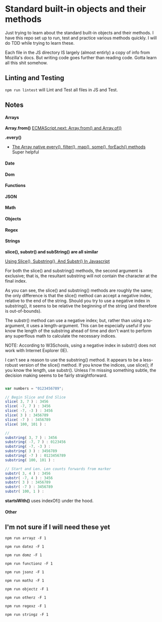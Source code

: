 # Standard built-in objects and their methods

Just trying to learn about the standard built-in objects and their methods. I have this repo set up to run, test and practice various methods quickly. I will do TDD while trying to learn these.

Each file in the JS directory IS largely (almost entirly) a copy of info from Mozilla's docs. But writing code goes further than reading code. Gotta learn all this shit somehow.


## Linting and Testing

`npm run lintest` will Lint and Test all files in JS and Test.


## Notes

#### Arrays

**Array.from()**
[ECMAScript.next: Array.from() and Array.of()](http://www.2ality.com/2011/07/array-from.html)

**.every()**
- [The Array native every(), filter(), map(), some(), forEach() methods](https://coderwall.com/p/_ggh2w/the-array-native-every-filter-map-some-foreach-methods) Super helpful


#### Date

#### Dom

#### Functions

#### JSON

#### Math

#### Objects

#### Regex

#### Strings

**slice(), substr() and subString() are all similar**

[Using Slice(), Substring(), And Substr() In Javascript](http://www.bennadel.com/blog/2159-using-slice-substring-and-substr-in-javascript.htm)

For both the slice() and substring() methods, the second argument is exclusive; that is, the resultant substring will not contain the character at the final index.

As you can see, the slice() and substring() methods are roughly the same; the only difference is that the slice() method can accept a negative index, relative to the end of the string. Should you try to use a negative index in substring(), it seems to be relative the beginning of the string (and therefore is out-of-bounds).

The substr() method can use a negative index; but, rather than using a to-argument, it uses a length-argument. This can be especially useful if you know the length of the substring ahead of time and don't want to perform any superflous math to calculate the necessary indices.

NOTE: According to W3Schools, using a negative index in substr() does not work with Internet Explorer (IE).

I can't see a reason to use the substring() method. It appears to be a less-robust version of the slice() method. If you know the indices, use slice(); if you know the length, use substr(). Unless I'm missing something subtle, the decision making seems to be fairly straightforward.

```js

var numbers = "0123456789";

// Begin Slice and End Slice
slice( 3, 7 ) : 3456
slice( -7, 7 ) : 3456
slice( -7, -3 ) : 3456
slice( 3 ) : 3456789
slice( -7 ) : 3456789
slice( 100, 101 ) :

//
substring( 3, 7 ) : 3456
substring( -7, 7 ) : 0123456
substring( -7, -3 ) :
substring( 3 ) : 3456789
substring( -7 ) : 0123456789
substring( 100, 101 ) :

// Start and Len. Len counts forwards from marker
substr( 3, 4 ) : 3456
substr( -7, 4 ) : 3456
substr( 3 ) : 3456789
substr( -7 ) : 3456789
substr( 100, 1 ) :

```

**startsWith()** uses indexOf() under the hood.

#### Other






## I'm not sure if I will need these yet

`npm run arrayz -F 1`

`npm run datez -F 1`

`npm run domz -F 1`

`npm run functionz -F 1`

`npm run jsonz -F 1`

`npm run mathz -F 1`

`npm run objectz -F 1`

`npm run otherz -F 1`

`npm run regexz -F 1`

`npm run stringz -F 1`
